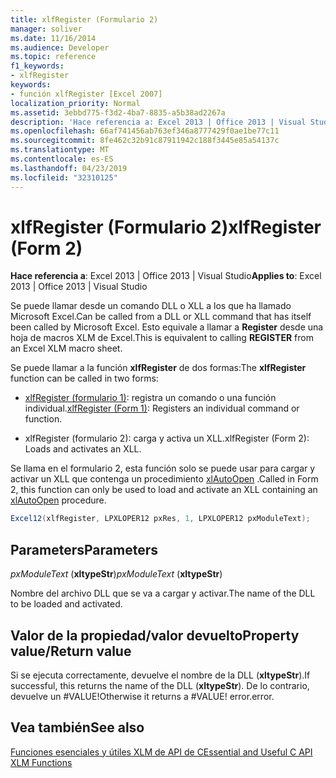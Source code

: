 ```yaml
---
title: xlfRegister (Formulario 2)
manager: soliver
ms.date: 11/16/2014
ms.audience: Developer
ms.topic: reference
f1_keywords:
- xlfRegister
keywords:
- función xlfRegister [Excel 2007]
localization_priority: Normal
ms.assetid: 3ebbd775-f3d2-4ba7-8835-a5b38ad2267a
description: 'Hace referencia a: Excel 2013 | Office 2013 | Visual Studio'
ms.openlocfilehash: 66af741456ab763ef346a8777429f0ae1be77c11
ms.sourcegitcommit: 8fe462c32b91c87911942c188f3445e85a54137c
ms.translationtype: MT
ms.contentlocale: es-ES
ms.lasthandoff: 04/23/2019
ms.locfileid: "32310125"
---
```

# <a name="xlfregister-form-2"></a><span data-ttu-id="e9415-104">xlfRegister (Formulario 2)</span><span class="sxs-lookup"><span data-stu-id="e9415-104">xlfRegister (Form 2)</span></span>

 <span data-ttu-id="e9415-105">**Hace referencia a**: Excel 2013 | Office 2013 | Visual Studio</span><span class="sxs-lookup"><span data-stu-id="e9415-105">**Applies to**: Excel 2013 | Office 2013 | Visual Studio</span></span> 
  
<span data-ttu-id="e9415-106">Se puede llamar desde un comando DLL o XLL a los que ha llamado Microsoft Excel.</span><span class="sxs-lookup"><span data-stu-id="e9415-106">Can be called from a DLL or XLL command that has itself been called by Microsoft Excel.</span></span> <span data-ttu-id="e9415-107">Esto equivale a llamar a **Register** desde una hoja de macros XLM de Excel.</span><span class="sxs-lookup"><span data-stu-id="e9415-107">This is equivalent to calling **REGISTER** from an Excel XLM macro sheet.</span></span> 
  
<span data-ttu-id="e9415-108">Se puede llamar a la función **xlfRegister** de dos formas:</span><span class="sxs-lookup"><span data-stu-id="e9415-108">The **xlfRegister** function can be called in two forms:</span></span> 
  
- <span data-ttu-id="e9415-109">[xlfRegister (formulario 1)](xlfregister-form-1.md): registra un comando o una función individual.</span><span class="sxs-lookup"><span data-stu-id="e9415-109">[xlfRegister (Form 1)](xlfregister-form-1.md): Registers an individual command or function.</span></span>
    
- <span data-ttu-id="e9415-110">xlfRegister (formulario 2): carga y activa un XLL.</span><span class="sxs-lookup"><span data-stu-id="e9415-110">xlfRegister (Form 2): Loads and activates an XLL.</span></span>
    
<span data-ttu-id="e9415-111">Se llama en el formulario 2, esta función solo se puede usar para cargar y activar un XLL que contenga un procedimiento [xlAutoOpen](xlautoopen.md) .</span><span class="sxs-lookup"><span data-stu-id="e9415-111">Called in Form 2, this function can only be used to load and activate an XLL containing an [xlAutoOpen](xlautoopen.md) procedure.</span></span> 
  
```cs
Excel12(xlfRegister, LPXLOPER12 pxRes, 1, LPXLOPER12 pxModuleText);
```

## <a name="parameters"></a><span data-ttu-id="e9415-112">Parameters</span><span class="sxs-lookup"><span data-stu-id="e9415-112">Parameters</span></span>

 <span data-ttu-id="e9415-113">_pxModuleText_ (**xltypeStr**)</span><span class="sxs-lookup"><span data-stu-id="e9415-113">_pxModuleText_ (**xltypeStr**)</span></span>
  
<span data-ttu-id="e9415-114">Nombre del archivo DLL que se va a cargar y activar.</span><span class="sxs-lookup"><span data-stu-id="e9415-114">The name of the DLL to be loaded and activated.</span></span>
  
## <a name="property-valuereturn-value"></a><span data-ttu-id="e9415-115">Valor de la propiedad/valor devuelto</span><span class="sxs-lookup"><span data-stu-id="e9415-115">Property value/Return value</span></span>

<span data-ttu-id="e9415-116">Si se ejecuta correctamente, devuelve el nombre de la DLL (**xltypeStr**).</span><span class="sxs-lookup"><span data-stu-id="e9415-116">If successful, this returns the name of the DLL (**xltypeStr**).</span></span> <span data-ttu-id="e9415-117">De lo contrario, devuelve un #VALUE!</span><span class="sxs-lookup"><span data-stu-id="e9415-117">Otherwise it returns a #VALUE!</span></span> <span data-ttu-id="e9415-118">error.</span><span class="sxs-lookup"><span data-stu-id="e9415-118">error.</span></span>
  
## <a name="see-also"></a><span data-ttu-id="e9415-119">Vea también</span><span class="sxs-lookup"><span data-stu-id="e9415-119">See also</span></span>



[<span data-ttu-id="e9415-120">Funciones esenciales y útiles XLM de API de C</span><span class="sxs-lookup"><span data-stu-id="e9415-120">Essential and Useful C API XLM Functions</span></span>](essential-and-useful-c-api-xlm-functions.md)

